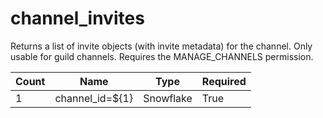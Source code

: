# channel_invites 
Returns a list of invite objects (with invite metadata) for the channel. Only usable for guild channels. Requires the MANAGE_CHANNELS permission.

Count | Name | Type | Required        
----|----|----|---- 
1 | channel_id=${1} | Snowflake | True
